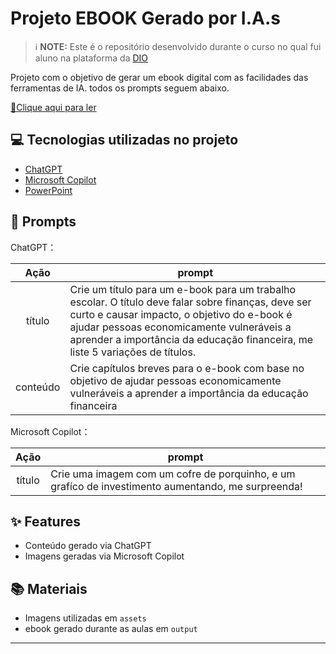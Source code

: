 # Projeto EBOOK Gerado por I.A.s


 > ℹ️ **NOTE:** Este é o repositório desenvolvido durante o curso no qual fui aluno na plataforma da [DIO](https://dio.me)

Projeto com o objetivo de gerar um ebook digital com as facilidades das ferramentas de IA. todos os prompts
seguem abaixo.

<a href="https://github.com/Ratelli/prompts-recipe-to-create-a-ebook/blob/main/E-book%20Bootcamp%20DIO%20e%20CAIXA.pdf" title="View PDF now"> 📕Clique aqui para ler</a>

## 💻 Tecnologias utilizadas no projeto

- [ChatGPT](https://chat.openai.com/) 
- [Microsoft Copilot](https://copilot.microsoft.com/)
- [PowerPoint](https://www.microsoft.com/en/microsoft-365/powerpoint)

## 🧠 Prompts


ChatGPT：

|   Ação   | prompt                                                                                                                                                                                                                                                                         |
| :------: | ------------------------------------------------------------------------------------------------------------------------------------------------------------------------------------------------------------------------------------------------------------------------------ |
|  título  | Crie um título para um e-book para um trabalho escolar. O título deve falar sobre finanças, deve ser curto e causar impacto, o objetivo do e-book é ajudar pessoas economicamente vulneráveis a aprender a importância da educação financeira, me liste 5 variações de títulos.                                                      |
| conteúdo | Crie capítulos breves para o e-book com base no objetivo de ajudar pessoas economicamente vulneráveis a aprender a importância da educação financeira || Crie conteúdo curto para cada capítulo.


Microsoft Copilot：

|  Ação  | prompt                                                                                 |
| :----: | -------------------------------------------------------------------------------------- |
| título | Crie uma imagem com um cofre de porquinho, e um grafíco de investimento aumentando, me surpreenda! |

## ✨ Features

- Conteúdo gerado via ChatGPT
- Imagens geradas via Microsoft Copilot

## 📚 Materiais

- Imagens utilizadas em `assets`
- ebook gerado durante as aulas em `output`


---
